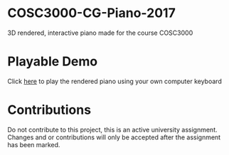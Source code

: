 # COSC3000-CG-Piano-2017
3D rendered, interactive piano made for the course COSC3000
# Playable Demo
Click [here](https://ryanjphelan.github.io/COSC3000-Piano/) to play the rendered piano using your own computer keyboard
# Contributions
Do not contribute to this project, this is an active university assignment. Changes and or contributions will only be accepted after the assignment has been marked.
